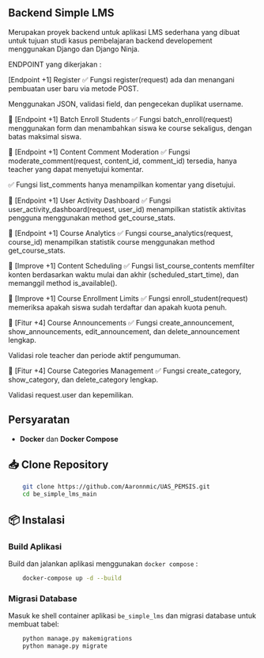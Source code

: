 ## Backend Simple LMS

Merupakan proyek backend untuk aplikasi LMS sederhana yang dibuat untuk tujuan studi kasus pembelajaran backend developement menggunakan Django dan Django Ninja.

ENDPOINT yang dikerjakan :

 [Endpoint +1] Register
✅ Fungsi register(request) ada dan menangani pembuatan user baru via metode POST.

Menggunakan JSON, validasi field, dan pengecekan duplikat username.

🔹 [Endpoint +1] Batch Enroll Students
✅ Fungsi batch_enroll(request) menggunakan form dan menambahkan siswa ke course sekaligus, dengan batas maksimal siswa.

🔹 [Endpoint +1] Content Comment Moderation
✅ Fungsi moderate_comment(request, content_id, comment_id) tersedia, hanya teacher yang dapat menyetujui komentar.

✅ Fungsi list_comments hanya menampilkan komentar yang disetujui.

🔹 [Endpoint +1] User Activity Dashboard
✅ Fungsi user_activity_dashboard(request, user_id) menampilkan statistik aktivitas pengguna menggunakan method get_course_stats.

🔹 [Endpoint +1] Course Analytics
✅ Fungsi course_analytics(request, course_id) menampilkan statistik course menggunakan method get_course_stats.

🔹 [Improve +1] Content Scheduling
✅ Fungsi list_course_contents memfilter konten berdasarkan waktu mulai dan akhir (scheduled_start_time), dan memanggil method is_available().

🔹 [Improve +1] Course Enrollment Limits
✅ Fungsi enroll_student(request) memeriksa apakah siswa sudah terdaftar dan apakah kuota penuh.

🔹 [Fitur +4] Course Announcements
✅ Fungsi create_announcement, show_announcements, edit_announcement, dan delete_announcement lengkap.

Validasi role teacher dan periode aktif pengumuman.

🔹 [Fitur +4] Course Categories Management
✅ Fungsi create_category, show_category, dan delete_category lengkap.

Validasi request.user dan kepemilikan.

## Persyaratan

- **Docker** dan **Docker Compose**

## 📥 Clone Repository

```bash
    git clone https://github.com/Aaronnmic/UAS_PEMSIS.git
    cd be_simple_lms_main
```

## 📦 Instalasi 

### Build Aplikasi

Build dan jalankan aplikasi menggunakan `docker compose` :

```bash
    docker-compose up -d --build
```

### Migrasi Database

Masuk ke shell container aplikasi `be_simple_lms` dan migrasi database untuk membuat tabel:

```bash
    python manage.py makemigrations
    python manage.py migrate
```

